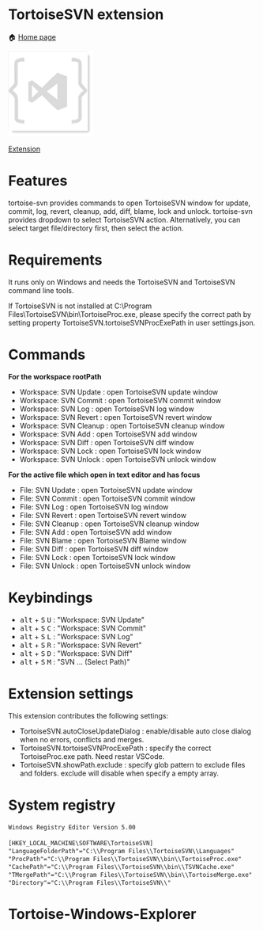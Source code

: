 # TortoiseSVN extension

:house: [Home page](https://tinyurl.com/y68k2g97)

![sss](images/TortoiseSVN.png)

[Extension](https://marketplace.visualstudio.com/items?itemName=fantasytyx.tortoise-svn)

# Features

tortoise-svn provides commands to open TortoiseSVN window for update, commit, log, revert, cleanup, add, diff, blame, lock and unlock.
tortoise-svn provides dropdown to select TortoiseSVN action.
Alternatively, you can select target file/directory first, then select the action.


# Requirements
It runs only on Windows and needs the TortoiseSVN and TortoiseSVN command line tools.

If TortoiseSVN is not installed at C:\\Program Files\\TortoiseSVN\\bin\\TortoiseProc.exe, please specify the correct path by setting property TortoiseSVN.tortoiseSVNProcExePath in user settings.json.

# Commands
**For the workspace rootPath**
- Workspace: SVN Update : open TortoiseSVN update window
- Workspace: SVN Commit : open TortoiseSVN commit window
- Workspace: SVN Log : open TortoiseSVN log window
- Workspace: SVN Revert : open TortoiseSVN revert window
- Workspace: SVN Cleanup : open TortoiseSVN cleanup window
- Workspace: SVN Add : open TortoiseSVN add window
- Workspace: SVN Diff : open TortoiseSVN diff window
- Workspace: SVN Lock : open TortoiseSVN lock window
- Workspace: SVN Unlock : open TortoiseSVN unlock window

**For the active file which open in text editor and has focus**
- File: SVN Update : open TortoiseSVN update window
- File: SVN Commit : open TortoiseSVN commit window
- File: SVN Log : open TortoiseSVN log window
- File: SVN Revert : open TortoiseSVN revert window
- File: SVN Cleanup : open TortoiseSVN cleanup window
- File: SVN Add : open TortoiseSVN add window
- File: SVN Blame : open TortoiseSVN Blame window
- File: SVN Diff : open TortoiseSVN diff window
- File: SVN Lock : open TortoiseSVN lock window
- File: SVN Unlock : open TortoiseSVN unlock window


# Keybindings
- <kbd>alt</kbd> + <kbd>S</kbd> <kbd>U</kbd> : "Workspace: SVN Update"
- <kbd>alt</kbd> + <kbd>S</kbd> <kbd>C</kbd> : "Workspace: SVN Commit"
- <kbd>alt</kbd> + <kbd>S</kbd> <kbd>L</kbd> : "Workspace: SVN Log"
- <kbd>alt</kbd> + <kbd>S</kbd> <kbd>R</kbd> : "Workspace: SVN Revert"
- <kbd>alt</kbd> + <kbd>S</kbd> <kbd>D</kbd> : "Workspace: SVN Diff"
- <kbd>alt</kbd> + <kbd>S</kbd> <kbd>M</kbd> : "SVN ... (Select Path)"

# Extension settings

This extension contributes the following settings:

- TortoiseSVN.autoCloseUpdateDialog : enable/disable auto close dialog when no errors, conflicts and merges.
- TortoiseSVN.tortoiseSVNProcExePath : specify the correct TortoiseProc.exe path. Need restar VSCode.
- TortoiseSVN.showPath.exclude : specify glob pattern to exclude files and folders. exclude will disable when specify a empty array.


# System registry

```
Windows Registry Editor Version 5.00

[HKEY_LOCAL_MACHINE\SOFTWARE\TortoiseSVN]
"LanguageFolderPath"="C:\\Program Files\\TortoiseSVN\\Languages"
"ProcPath"="C:\\Program Files\\TortoiseSVN\\bin\\TortoiseProc.exe"
"CachePath"="C:\\Program Files\\TortoiseSVN\\bin\\TSVNCache.exe"
"TMergePath"="C:\\Program Files\\TortoiseSVN\\bin\\TortoiseMerge.exe"
"Directory"="C:\\Program Files\\TortoiseSVN\\"
```

# Tortoise-Windows-Explorer

